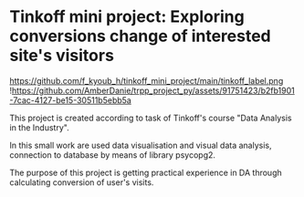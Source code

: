 # Tinkoff mini project: Exploring conversions change of interested site's visitors

https://github.com/f_kyoub_h/tinkoff_mini_project/main/tinkoff_label.png
!https://github.com/AmberDanie/trpp_project_py/assets/91751423/b2fb1901-7cac-4127-be15-30511b5ebb5a

This project is created according to task of Tinkoff's course "Data Analysis in the Industry".

In this small work are used data visualisation and visual data analysis, connection to database by means of library psycopg2.

The purpose of this project is getting practical experience in DA through calculating conversion of user's visits.
